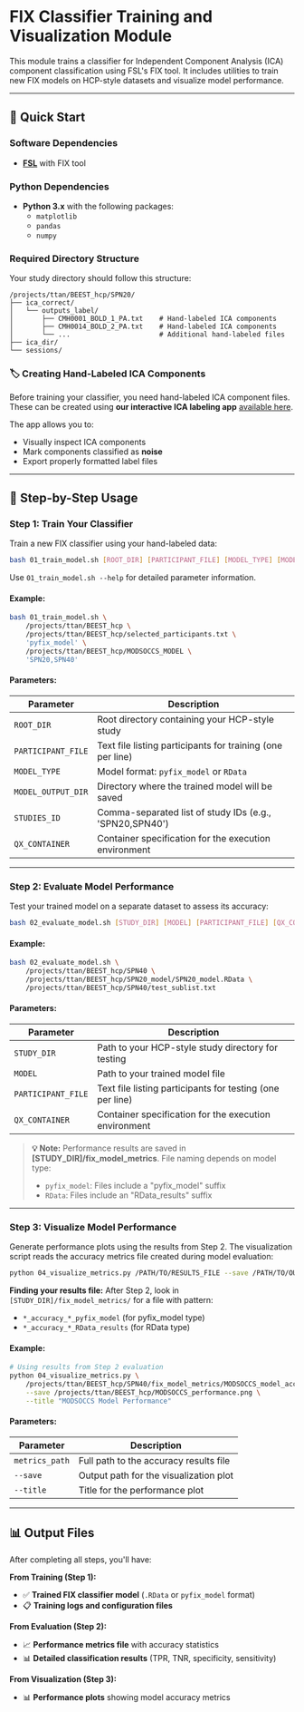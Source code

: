 # FIX Classifier Training and Visualization Module

This module trains a classifier for Independent Component Analysis (ICA) component classification using FSL's FIX tool. It includes utilities to train new FIX models on HCP-style datasets and visualize model performance.

---

## 🚀 Quick Start

### Software Dependencies
- **[FSL](https://fsl.fmrib.ox.ac.uk/fsl/fslwiki/FIX)** with FIX tool

### Python Dependencies
- **Python 3.x** with the following packages:
  - `matplotlib`
  - `pandas` 
  - `numpy`

### Required Directory Structure

Your study directory should follow this structure:

```
/projects/ttan/BEEST_hcp/SPN20/
├── ica_correct/
│   └── outputs_label/
│       ├── CMH0001_BOLD_1_PA.txt    # Hand-labeled ICA components
│       ├── CMH0014_BOLD_2_PA.txt    # Hand-labeled ICA components
│       └── ...                      # Additional hand-labeled files
├── ica_dir/
└── sessions/
```

### 🏷️ Creating Hand-Labeled ICA Components

Before training your classifier, you need hand-labeled ICA component files. These can be created using **our interactive ICA labeling app** [available here](https://github.com/slimnsour/ica-ranker).

The app allows you to:
- Visually inspect ICA components
- Mark components classified as **noise**
- Export properly formatted label files

---

## 📖 Step-by-Step Usage

### Step 1: Train Your Classifier

Train a new FIX classifier using your hand-labeled data:

```bash
bash 01_train_model.sh [ROOT_DIR] [PARTICIPANT_FILE] [MODEL_TYPE] [MODEL_OUTPUT_DIR] [STUDIES_ID] [QX_CONTAINER]
```

Use `01_train_model.sh --help` for detailed parameter information.

#### Example:
```bash
bash 01_train_model.sh \
    /projects/ttan/BEEST_hcp \
    /projects/ttan/BEEST_hcp/selected_participants.txt \
    'pyfix_model' \
    /projects/ttan/BEEST_hcp/MODSOCCS_MODEL \
    'SPN20,SPN40'
```

#### Parameters:
| Parameter | Description |
|-----------|-------------|
| `ROOT_DIR` | Root directory containing your HCP-style study |
| `PARTICIPANT_FILE` | Text file listing participants for training (one per line) |
| `MODEL_TYPE` | Model format: `pyfix_model` or `RData` |
| `MODEL_OUTPUT_DIR` | Directory where the trained model will be saved |
| `STUDIES_ID` | Comma-separated list of study IDs (e.g., 'SPN20,SPN40') |
| `QX_CONTAINER` | Container specification for the execution environment |

---

### Step 2: Evaluate Model Performance

Test your trained model on a separate dataset to assess its accuracy:

```bash
bash 02_evaluate_model.sh [STUDY_DIR] [MODEL] [PARTICIPANT_FILE] [QX_CONTAINER]
```

#### Example:
```bash
bash 02_evaluate_model.sh \
    /projects/ttan/BEEST_hcp/SPN40 \
    /projects/ttan/BEEST_hcp/SPN20_model/SPN20_model.RData \
    /projects/ttan/BEEST_hcp/SPN40/test_sublist.txt
```

#### Parameters:
| Parameter | Description |
|-----------|-------------|
| `STUDY_DIR` | Path to your HCP-style study directory for testing |
| `MODEL` | Path to your trained model file |
| `PARTICIPANT_FILE` | Text file listing participants for testing (one per line) |
| `QX_CONTAINER` | Container specification for the execution environment |

> **💡 Note:** Performance results are saved in **[STUDY_DIR]/fix_model_metrics**. File naming depends on model type:
> - `pyfix_model`: Files include a "pyfix_model" suffix
> - `RData`: Files include an "RData_results" suffix

---

### Step 3: Visualize Model Performance

Generate performance plots using the results from Step 2. The visualization script reads the accuracy metrics file created during model evaluation:

```bash
python 04_visualize_metrics.py /PATH/TO/RESULTS_FILE --save /PATH/TO/OUTPUT --title "Model Performance"
```

**Finding your results file:** After Step 2, look in `[STUDY_DIR]/fix_model_metrics/` for a file with pattern:
- `*_accuracy_*_pyfix_model` (for pyfix_model type)
- `*_accuracy_*_RData_results` (for RData type)

#### Example:
```bash
# Using results from Step 2 evaluation
python 04_visualize_metrics.py \
    /projects/ttan/BEEST_hcp/SPN40/fix_model_metrics/MODSOCCS_model_accuracy_20250624_172033_pyfix_model \
    --save /projects/ttan/BEEST_hcp/MODSOCCS_performance.png \
    --title "MODSOCCS Model Performance"
```

#### Parameters:
| Parameter | Description |
|-----------|-------------|
| `metrics_path` | Full path to the accuracy results file |
| `--save` | Output path for the visualization plot |
| `--title` | Title for the performance plot |

---

## 📊 Output Files

After completing all steps, you'll have:

**From Training (Step 1):**
- ✅ **Trained FIX classifier model** (`.RData` or `pyfix_model` format)
- 📋 **Training logs and configuration files**

**From Evaluation (Step 2):**
- 📈 **Performance metrics file** with accuracy statistics
- 📊 **Detailed classification results** (TPR, TNR, specificity, sensitivity)

**From Visualization (Step 3):**
- 📊 **Performance plots** showing model accuracy metrics